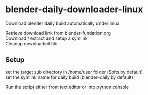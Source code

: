 # blender-daily-downloader-linux

Download blender daily build automatically under linux  

Retrieve download link from blender-fundation.org  
Download / extract and setup a symlink  
Cleanup downloaded file  

## Setup

set the target sub directory in /home/user folder (Softs by default)  
set the symlink name for daily build (blender-daily by default)  

Run the script either from text editor or into python console
